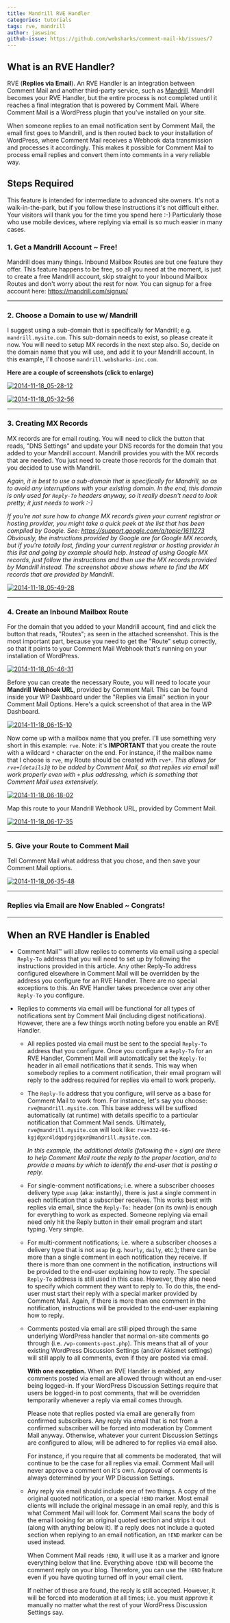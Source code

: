 ```yaml
---
title: Mandrill RVE Handler
categories: tutorials
tags: rve, mandrill
author: jaswsinc
github-issue: https://github.com/websharks/comment-mail-kb/issues/7
---
```


## What is an RVE Handler?

RVE (**Replies via Email**). An RVE Handler is an integration between Comment Mail and another third-party service, such as [Mandrill](http://help.mandrill.com/entries/21699367-Inbound-Email-Processing-Overview). Mandrill becomes your RVE Handler, but the entire process is not completed until it reaches a final integration that is powered by Comment Mail. Where Comment Mail is a WordPress plugin that you've installed on your site.

When someone replies to an email notification sent by Comment Mail, the email first goes to Mandrill, and is then routed back to your installation of WordPress, where Comment Mail receives a Webhook data transmission and processes it accordingly. This makes it possible for Comment Mail to process email replies and convert them into comments in a very reliable way.

## Steps Required

This feature is intended for intermediate to advanced site owners. It's not a walk-in-the-park, but if you follow these instructions it's not difficult either. Your visitors will thank you for the time you spend here :-) Particularly those who use mobile devices, where replying via email is so much easier in many cases.

### 1. Get a Mandrill Account ~ Free!

Mandrill does many things. Inbound Mailbox Routes are but one feature they offer. This feature happens to be free, so all you need at the moment, is just to create a free Mandrill account, skip straight to your Inbound Mailbox Routes and don't worry about the rest for now. You can signup for a free account here: https://mandrill.com/signup/

---

### 2. Choose a Domain to use w/ Mandrill

I suggest using a sub-domain that is specifically for Mandrill; e.g. `mandrill.mysite.com`. This sub-domain needs to exist, so please create it now. You will need to setup MX records in the next step also. So, decide on the domain name that you will use, and add it to your Mandrill account. In this example, I'll choose `mandrill.websharks-inc.com`.

**Here are a couple of screenshots (click to enlarge)**

[![2014-11-18_05-28-12](https://cloud.githubusercontent.com/assets/1563559/5088931/ccb7aeda-6ee3-11e4-934c-842b203fc9c3.png)](https://cloud.githubusercontent.com/assets/1563559/5088931/ccb7aeda-6ee3-11e4-934c-842b203fc9c3.png)

[![2014-11-18_05-32-56](https://cloud.githubusercontent.com/assets/1563559/5088993/64352c92-6ee4-11e4-8190-15d38b0b7bbd.png)](https://cloud.githubusercontent.com/assets/1563559/5088993/64352c92-6ee4-11e4-8190-15d38b0b7bbd.png)

---

### 3. Creating MX Records

MX records are for email routing. You will need to click the button that reads, "DNS Settings" and update your DNS records for the domain that you added to your Mandrill account. Mandrill provides you with the MX records that are needed. You just need to create those records for the domain that you decided to use with Mandrill.

_Again, it is best to use a sub-domain that is specifically for Mandrill, so as to avoid any interruptions with your existing domain. In the end, this domain is only used for `Reply-To` headers anyway, so it really doesn't need to look pretty; it just needs to work :-)_

_If you're not sure how to change MX records given your current registrar or hosting provider, you might take a quick peek at the list that has been compiled by Google. See: https://support.google.com/a/topic/1611273 Obviously, the instructions provided by Google are for Google MX records, but if you're totally lost, finding your current registrar or hosting provider in this list and going by example should help. Instead of using Google MX records, just follow the instructions and then use the MX records provided by Mandrill instead. The screenshot above shows where to find the MX records that are provided by Mandrill._

[![2014-11-18_05-49-28](https://cloud.githubusercontent.com/assets/1563559/5089253/b0be5b04-6ee6-11e4-9321-b78879b73cb5.png)](https://support.google.com/a/topic/1611273)

---

### 4. Create an Inbound Mailbox Route

For the domain that you added to your Mandrill account, find and click the button that reads, "Routes"; as seen in the attached screenshot. This is the most important part, because you need to get the "Route" setup correctly, so that it points to your Comment Mail Webhook that's running on your installation of WordPress.

[![2014-11-18_05-46-31](https://cloud.githubusercontent.com/assets/1563559/5089207/4ad38b70-6ee6-11e4-8ad1-6f326aecfaad.png)](https://cloud.githubusercontent.com/assets/1563559/5089207/4ad38b70-6ee6-11e4-8ad1-6f326aecfaad.png)

Before you can create the necessary Route, you will need to locate your **Mandrill Webhook URL**, provided by Comment Mail. This can be found inside your WP Dashboard under the "Replies via Email" section in your Comment Mail Options. Here's a quick screenshot of that area in the WP Dashboard.

[![2014-11-18_06-15-10](https://cloud.githubusercontent.com/assets/1563559/5089828/4cf56bc2-6eea-11e4-91bb-baa472f6869d.png)](https://cloud.githubusercontent.com/assets/1563559/5089828/4cf56bc2-6eea-11e4-91bb-baa472f6869d.png)

Now come up with a mailbox name that you prefer. I'll use something very short in this example: `rve`. Note: it's **IMPORTANT** that you create the route with a wildcard `*` character on the end. For instance, if the mailbox name that I choose is `rve`, my Route should be created with `rve*`. _This allows for `rve+[details]@` to be added by Comment Mail, so that replies via email will work properly even with `+` plus addressing, which is something that Comment Mail uses extensively._

[![2014-11-18_06-18-02](https://cloud.githubusercontent.com/assets/1563559/5089909/bebb8a8e-6eea-11e4-92e8-3b8c5c850b51.png)](https://cloud.githubusercontent.com/assets/1563559/5089909/bebb8a8e-6eea-11e4-92e8-3b8c5c850b51.png)

Map this route to your Mandrill Webhook URL, provided by Comment Mail.

[![2014-11-18_06-17-35](https://cloud.githubusercontent.com/assets/1563559/5089903/b1405ae2-6eea-11e4-995b-c2aa5e12bee0.png)](https://cloud.githubusercontent.com/assets/1563559/5089903/b1405ae2-6eea-11e4-995b-c2aa5e12bee0.png)

---

### 5. Give your Route to Comment Mail

Tell Comment Mail what address that you chose, and then save your Comment Mail options.

[![2014-11-18_06-35-48](https://cloud.githubusercontent.com/assets/1563559/5092751/0b5fd364-6efe-11e4-830d-5525a209d467.png)](https://cloud.githubusercontent.com/assets/1563559/5092751/0b5fd364-6efe-11e4-830d-5525a209d467.png)

---

### Replies via Email are Now Enabled ~ Congrats!

---

## When an RVE Handler is Enabled

- Comment Mail™ will allow replies to comments via email using a special `Reply-To` address that you will need to set up by following the instructions provided in this article. Any other Reply-To address configured elsewhere in Comment Mail will be overridden by the address you configure for an RVE Handler. There are no special exceptions to this. An RVE Handler takes precedence over any other `Reply-To` you configure.

- Replies to comments via email will be functional for all types of notifications sent by Comment Mail (including digest notifications). However, there are a few things worth noting before you enable an RVE Handler.

  - All replies posted via email must be sent to the special `Reply-To` address that you configure. Once you configure a `Reply-To` for an RVE Handler, Comment Mail will automatically set the `Reply-To:` header in all email notifications that it sends. This way when somebody replies to a comment notification, their email program will reply to the address required for replies via email to work properly.

  - The `Reply-To` address that you configure, will serve as a base for Comment Mail to work from. For instance, let's say you choose: `rve@mandrill.mysite.com`. This base address will be suffixed automatically (at runtime) with details specific to a particular notification that Comment Mail sends. Ultimately, `rve@mandrill.mysite.com` will look like: `rve+332-96-kgjdgxr4ldqpdrgjdgxr@mandrill.mysite.com`.

    _In this example, the additional details (following the `+` sign) are there to help Comment Mail route the reply to the proper location, and to provide a means by which to identify the end-user that is posting a reply._

  - For single-comment notifications; i.e. where a subscriber chooses delivery type `asap` (aka: instantly), there is just a single comment in each notification that a subscriber receives. This works best with replies via email, since the `Reply-To:` header (on its own) is enough for everything to work as expected. Someone replying via email need only hit the Reply button in their email program and start typing. Very simple.

  - For multi-comment notifications; i.e. where a subscriber chooses a delivery type that is not `asap` (e.g. `hourly`, `daily`, etc.); there can be more than a single comment in each notification they receive. If there is more than one comment in the notification, instructions will be provided to the end-user explaining how to reply. The special `Reply-To` address is still used in this case. However, they also need to specify which comment they want to reply to. To do this, the end-user must start their reply with a special marker provided by Comment Mail. Again, if there is more than one comment in the notification, instructions will be provided to the end-user explaining how to reply.

  - Comments posted via email are still piped through the same underlying WordPress handler that normal on-site comments go through (i.e. `/wp-comments-post.php`). This means that all of your existing WordPress Discussion Settings (and/or Akismet settings) will still apply to all comments, even if they are posted via email.

    **With one exception.** When an RVE Handler is enabled, any comments posted via email are allowed through without an end-user being logged-in. If your WordPress Discussion Settings require that users be logged-in to post comments, that will be overridden temporarily whenever a reply via email comes through.

    Please note that replies posted via email are generally from confirmed subscribers. Any reply via email that is not from a confirmed subscriber will be forced into moderation by Comment Mail anyway. Otherwise, whatever your current Discussion Settings are configured to allow, will be adhered to for replies via email also.

    For instance, if you require that all comments be moderated, that will continue to be the case for all replies via email. Comment Mail will never approve a comment on it's own. Approval of comments is always determined by your WP Discussion Settings.

  - Any reply via email should include one of two things. A copy of the original quoted notification, or a special `!END` marker. Most email clients will include the original message in an email reply, and this is what Comment Mail will look for. Comment Mail scans the body of the email looking for an original quoted section and strips it out (along with anything below it). If a reply does not include a quoted section when replying to an email notification, an `!END` marker can be used instead.

    When Comment Mail reads `!END`, it will use it as a marker and ignore everything below that line. Everything above `!END` will become the comment reply on your blog. Therefore, you can use the `!END` feature even if you have quoting turned off in your email client.

    If neither of these are found, the reply is still accepted. However, it will be forced into moderation at all times; i.e. you must approve it manually no matter what the rest of your WordPress Discussion Settings say.
